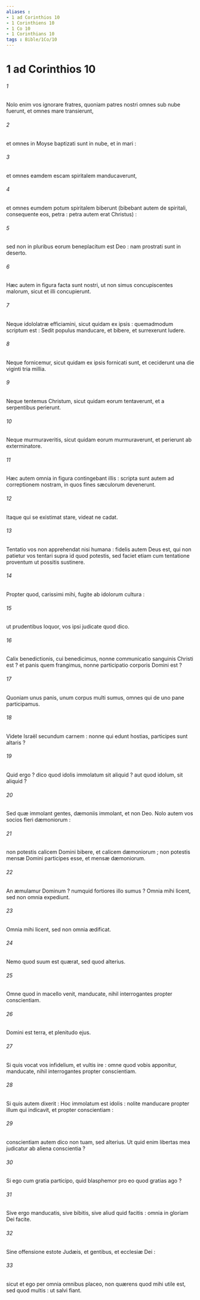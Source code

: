 ```yaml
---
aliases : 
- 1 ad Corinthios 10
- 1 Corinthiens 10
- 1 Co 10
- 1 Corinthians 10
tags : Bible/1Co/10
---
```


# 1 ad Corinthios 10

###### 1
Nolo enim vos ignorare fratres, quoniam patres nostri omnes sub nube fuerunt, et omnes mare transierunt,
###### 2
et omnes in Moyse baptizati sunt in nube, et in mari :
###### 3
et omnes eamdem escam spiritalem manducaverunt,
###### 4
et omnes eumdem potum spiritalem biberunt (bibebant autem de spiritali, consequente eos, petra : petra autem erat Christus) :
###### 5
sed non in pluribus eorum beneplacitum est Deo : nam prostrati sunt in deserto.
###### 6
Hæc autem in figura facta sunt nostri, ut non simus concupiscentes malorum, sicut et illi concupierunt.
###### 7
Neque idololatræ efficiamini, sicut quidam ex ipsis : quemadmodum scriptum est : Sedit populus manducare, et bibere, et surrexerunt ludere.
###### 8
Neque fornicemur, sicut quidam ex ipsis fornicati sunt, et ceciderunt una die viginti tria millia.
###### 9
Neque tentemus Christum, sicut quidam eorum tentaverunt, et a serpentibus perierunt.
###### 10
Neque murmuraveritis, sicut quidam eorum murmuraverunt, et perierunt ab exterminatore.
###### 11
Hæc autem omnia in figura contingebant illis : scripta sunt autem ad correptionem nostram, in quos fines sæculorum devenerunt.
###### 12
Itaque qui se existimat stare, videat ne cadat.
###### 13
Tentatio vos non apprehendat nisi humana : fidelis autem Deus est, qui non patietur vos tentari supra id quod potestis, sed faciet etiam cum tentatione proventum ut possitis sustinere.
###### 14
Propter quod, carissimi mihi, fugite ab idolorum cultura :
###### 15
ut prudentibus loquor, vos ipsi judicate quod dico.
###### 16
Calix benedictionis, cui benedicimus, nonne communicatio sanguinis Christi est ? et panis quem frangimus, nonne participatio corporis Domini est ?
###### 17
Quoniam unus panis, unum corpus multi sumus, omnes qui de uno pane participamus.
###### 18
Videte Israël secundum carnem : nonne qui edunt hostias, participes sunt altaris ?
###### 19
Quid ergo ? dico quod idolis immolatum sit aliquid ? aut quod idolum, sit aliquid ?
###### 20
Sed quæ immolant gentes, dæmoniis immolant, et non Deo. Nolo autem vos socios fieri dæmoniorum :
###### 21
non potestis calicem Domini bibere, et calicem dæmoniorum ; non potestis mensæ Domini participes esse, et mensæ dæmoniorum.
###### 22
An æmulamur Dominum ? numquid fortiores illo sumus ? Omnia mihi licent, sed non omnia expediunt.
###### 23
Omnia mihi licent, sed non omnia ædificat.
###### 24
Nemo quod suum est quærat, sed quod alterius.
###### 25
Omne quod in macello venit, manducate, nihil interrogantes propter conscientiam.
###### 26
Domini est terra, et plenitudo ejus.
###### 27
Si quis vocat vos infidelium, et vultis ire : omne quod vobis apponitur, manducate, nihil interrogantes propter conscientiam.
###### 28
Si quis autem dixerit : Hoc immolatum est idolis : nolite manducare propter illum qui indicavit, et propter conscientiam :
###### 29
conscientiam autem dico non tuam, sed alterius. Ut quid enim libertas mea judicatur ab aliena conscientia ?
###### 30
Si ego cum gratia participo, quid blasphemor pro eo quod gratias ago ?
###### 31
Sive ergo manducatis, sive bibitis, sive aliud quid facitis : omnia in gloriam Dei facite.
###### 32
Sine offensione estote Judæis, et gentibus, et ecclesiæ Dei :
###### 33
sicut et ego per omnia omnibus placeo, non quærens quod mihi utile est, sed quod multis : ut salvi fiant.
